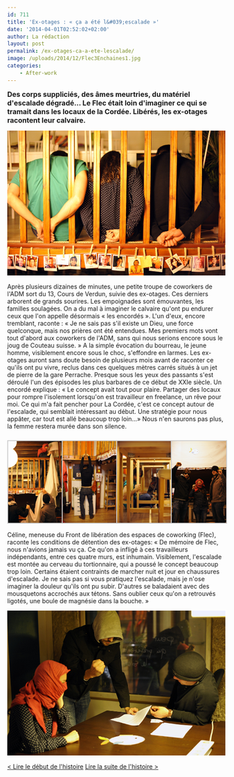 ```yaml
---
id: 711
title: 'Ex-otages : « ça a été l&#039;escalade »'
date: '2014-04-01T02:52:02+02:00'
author: La rédaction
layout: post
permalink: /ex-otages-ca-a-ete-lescalade/
image: /uploads/2014/12/Flec3Enchaines1.jpg
categories:
    - After-work
---
```


<span style="font-size: medium;">**Des corps suppliciés, des âmes meurtries, du matériel d'escalade dégradé… Le Flec était loin d'imaginer ce qui se tramait dans les locaux de la Cordée. Libérés, les ex-otages racontent leur calvaire.**</span>

[![Flec3Enchaines1](/uploads/2014/12/Flec3Enchaines1.jpg)](/uploads/2014/12/Flec3Enchaines1.jpg)

Après plusieurs dizaines de minutes, une petite troupe de coworkers de l'ADM sort du 13, Cours de Verdun, suivie des ex-otages. Ces derniers arborent de grands sourires. Les empoignades sont émouvantes, les familles soulagées. On a du mal à imaginer le calvaire qu'ont pu endurer ceux que l'on appelle désormais « les encordés ». L'un d'eux, encore tremblant, raconte : « Je ne sais pas s'il existe un Dieu, une force quelconque, mais nos prières ont été entendues. Mes premiers mots vont tout d'abord aux coworkers de l'ADM, sans qui nous serions encore sous le joug de Couteau suisse. » A la simple évocation du bourreau, le jeune homme, visiblement encore sous le choc, s'effondre en larmes. Les ex-otages auront sans doute besoin de plusieurs mois avant de raconter ce qu'ils ont pu vivre, reclus dans ces quelques mètres carrés situés à un jet de pierre de la gare Perrache. Presque sous les yeux des passants s'est déroulé l'un des épisodes les plus barbares de ce début de XXIe siècle. Un encordé explique : « Le concept avait tout pour plaire. Partager des locaux pour rompre l'isolement lorsqu'on est travailleur en freelance, un rêve pour moi. Ce qui m'a fait pencher pour La Cordée, c'est ce concept autour de l'escalade, qui semblait intéressant au début. Une stratégie pour nous appâter, car tout est allé beaucoup trop loin…» Nous n'en saurons pas plus, la femme restera murée dans son silence.

 <style type="text/css">
			#gallery-1 {
				margin: auto;
			}
			#gallery-1 .gallery-item {
				float: left;
				margin-top: 10px;
				text-align: center;
				width: 25%;
			}
			#gallery-1 img {
				border: 2px solid #cfcfcf;
			}
			#gallery-1 .gallery-caption {
				margin-left: 0;
			}
			/* see gallery_shortcode() in wp-includes/media.php */
		</style>

<div class="gallery galleryid-711 gallery-columns-4 gallery-size-thumbnail" id="gallery-1"><dl class="gallery-item"> <dt class="gallery-icon portrait"> <img src="/uploads/2014/12/Flec3Banderole1.jpg" alt="Illustration"> </dt></dl><dl class="gallery-item"> <dt class="gallery-icon portrait"> <img src="/uploads/2014/12/Flec3ConditionsDeplorables.jpg" alt="Illustration"> </dt></dl><dl class="gallery-item"> <dt class="gallery-icon portrait"> <img src="/uploads/2014/12/Flec3ConditionsDeplorable.jpg" alt="Illustration"> </dt></dl><dl class="gallery-item"> <dt class="gallery-icon portrait"> <img src="/uploads/2014/12/Flec3Victoire.jpg" alt="Illustration"> </dt></dl>  
 </div>Céline, meneuse du Front de libération des espaces de coworking (Flec), raconte les conditions de détention des ex-otages: « De mémoire de Flec, nous n'avions jamais vu ça. Ce qu'on a infligé à ces travailleurs indépendants, entre ces quatre murs, est inhumain. Visiblement, l'escalade est montée au cerveau du tortionnaire, qui a poussé le concept beaucoup trop loin. Certains étaient contraints de marcher nuit et jour en chaussures d'escalade. Je ne sais pas si vous pratiquez l'escalade, mais je n'ose imaginer la douleur qu'ils ont pu subir. D'autres se baladaient avec des mousquetons accrochés aux tétons. Sans oublier ceux qu'on a retrouvés ligotés, une boule de magnésie dans la bouche. »

[![Flec3DemiberationTerroriste](/uploads/2014/12/Flec3DemiberationTerroriste.jpg)](/uploads/2014/12/Flec3DemiberationTerroriste.jpg)

[&lt; Lire le début de l'histoire](/2014/04/epingle-a-cheveux-contre-couteau-suisse/ "Epingle à cheveux contre Couteau suisse") [Lire la suite de l'histoire &gt;](/2014/04/du-couteau-suisse-a-la-fourchette/ "Du Couteau suisse à la fourchette")